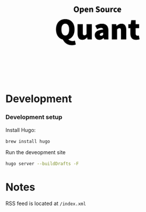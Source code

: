 <p>
    <img src='https://github.com/robolyst/osquant/blob/967c0501118ff39b8af4b241451dd6c47b665fb8/themes/osquant/static/feature.png' />
</p>

# Development
### Development setup

Install Hugo:
```bash
brew install hugo
```
Run the deveopment site
```bash
hugo server --buildDrafts -F
```

# Notes

RSS feed is located at `/index.xml`